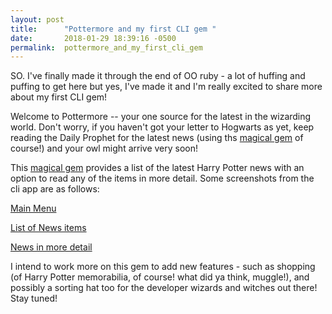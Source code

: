 ```yaml
---
layout: post
title:      "Pottermore and my first CLI gem "
date:       2018-01-29 18:39:16 -0500
permalink:  pottermore_and_my_first_cli_gem
---
```



SO. I've finally made it through the end of OO ruby - a lot of huffing and puffing to get here but yes, I've made it and I'm really excited to share more about my first CLI gem! 

Welcome to Pottermore -- your one source for the latest in the wizarding world. Don't worry, if you haven't got your letter to Hogwarts as yet, keep reading the Daily Prophet for the latest news (using ths [magical gem](https://github.com/MadrasGal/purnima-cli-app) of course!) and your owl might arrive very soon! 

This [magical gem](https://github.com/MadrasGal/purnima-cli-app) provides a list of the latest Harry Potter news with an option to read any of the items  in more detail.  Some screenshots from the cli app are as follows:

[Main Menu](https://drive.google.com/open?id=1gxgl4kIs2jWz2z9nr9H1VraweRY1Wchh)


[List of News items](https://drive.google.com/open?id=1sWzpELxJbryeGqyqUAm1oGASNgakmpbY)


[News in more detail](https://drive.google.com/open?id=1VF_QIYEQzbVBY0UIS7fggCyI3HDABIwZ)

I intend to work more on this gem to add new features - such as shopping (of Harry Potter memorabilia, of course! what did ya think, muggle!), and possibly a sorting hat too for the developer wizards and witches out there! Stay tuned! 


